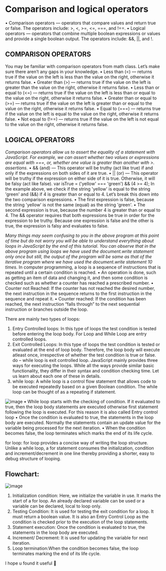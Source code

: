 # Comparison and logical operators
•	Comparison operators — operators that compare values and return true or false. The operators include: >, <, >=, <=, ===, and !==.
•	Logical operators — operators that combine multiple boolean expressions or values and provide a single boolean output. The operators include: &&, ||, and !.
## COMPARISON OPERATORS
You may be familiar with comparison operators from math class. Let’s make sure there aren’t any gaps in your knowledge.
•	Less than (<) — returns true if the value on the left is less than the value on the right, otherwise it returns false.
•	Greater than (>) — returns true if the value on the left is greater than the value on the right, otherwise it returns false.
•	Less than or equal to (<=) — returns true if the value on the left is less than or equal to the value on the right, otherwise it returns false.
•	Greater than or equal to (>=) — returns true if the value on the left is greater than or equal to the value on the right, otherwise it returns false.
•	Equal to (===) — returns true if the value on the left is equal to the value on the right, otherwise it returns false.
•	Not equal to (!==) — returns true if the value on the left is not equal to the value on the right, otherwise it returns false.
## LOGICAL OPERATORS
*Comparison operators allow us to assert the equality of a statement with JavaScript. For example, we can assert whether two values or expressions are equal with ===, or, whether one value is greater than another with >.
assertions.*
•	&& (and) — This operator will be truthy (act like true) if and only if the expressions on both sides of it are true.
•	|| (or) — This operator will be truthy if the expression on either side of it is true. Otherwise, it will be falsy (act like false).
var isTrue = ('yellow' === 'green') && (4 >= 4);
In the example above, we check if the string 'yellow' is equal to the string 'green' and (&&) if 4 is greater than or equal to 4. Let’s break this down into the two comparison expressions.
•	The first expression is false, because the string 'yellow' is not the same (equal) as the string 'green'.
•	The second expression is true, because the number 4 is greater than or equal to 4.
The && operator requires that both expressions be true in order for the expression to be truthy. Because one expression is false and the other is true, the expression is falsy and evaluates to false.


*Many things may seem confusing to you in the above program at this point of time but do not worry you will be able to understand everything about loops in JavaScript by the end of this tutorial. You can observe that in the above program using loops we have used the document.write statement only once but still, the output of the program will be same as that of the iterative program where we have used the document.write statement 10 times.*
In computer programming, a loop is a sequence of instructions that is repeated until a certain condition is reached.
•	An operation is done, such as getting an item of data and changing it, and then some condition is checked such as whether a counter has reached a prescribed number.
•	Counter not Reached: If the counter has not reached the desired number, the next instruction in the sequence returns to the first instruction in the sequence and repeat it.
•	Counter reached: If the condition has been reached, the next instruction “falls through” to the next sequential instruction or branches outside the loop.

There are mainly two types of loops:
1.	Entry Controlled loops: In this type of loops the test condition is tested before entering the loop body. For Loop and While Loop are entry controlled loops.
2.	Exit Controlled Loops: In this type of loops the test condition is tested or evaluated at the end of loop body. Therefore, the loop body will execute atleast once, irrespective of whether the test condition is true or false. do – while loop is exit controlled loop.
JavaScript mainly provides three ways for executing the loops. While all the ways provide similar basic functionality, they differ in their syntax and condition checking time. Let us learn about each one of these in details.
1.	while loop: A while loop is a control flow statement that allows code to be executed repeatedly based on a given Boolean condition. The while loop can be thought of as a repeating if statement.

![image]( https://media.geeksforgeeks.org/wp-content/uploads/Loop1.png)
•	While loop starts with the checking of condition. If it evaluated to true, then the loop body statements are executed otherwise first statement following the loop is executed. For this reason it is also called Entry control loop
•	Once the condition is evaluated to true, the statements in the loop body are executed. Normally the statements contain an update value for the variable being processed for the next iteration.
•	When the condition becomes false, the loop terminates which marks the end of its life cycle.


for loop: for loop provides a concise way of writing the loop structure. Unlike a while loop, a for statement consumes the initialization, condition and increment/decrement in one line thereby providing a shorter, easy to debug structure of looping.

## Flowchart:
![image]( https://media.geeksforgeeks.org/wp-content/uploads/loop2.png)
1.	Initialization condition: Here, we initialize the variable in use. It marks the start of a for loop. An already declared variable can be used or a variable can be declared, local to loop only.
2.	Testing Condition: It is used for testing the exit condition for a loop. It must return a boolean value. It is also an Entry Control Loop as the condition is checked prior to the execution of the loop statements.
3.	Statement execution: Once the condition is evaluated to true, the statements in the loop body are executed.
4.	Increment/ Decrement: It is used for updating the variable for next iteration.
5.	Loop termination:When the condition becomes false, the loop terminates marking the end of its life cycle.



I hope u found it useful 


